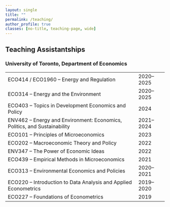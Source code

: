 ```yaml
---
layout: single
title: ""
permalink: /teaching/
author_profile: true
classes: [no-title, teaching-page, wide]
---
```


## Teaching Assistantships

### University of Toronto, Department of Economics

<style>
/* Hard reset: remove ALL inherited table styling just inside this wrapper */
.teaching-page .course-table-reset table,
.teaching-page .course-table-reset table * {
  all: unset !important;              /* blow away every inherited style */
}

/* Re-apply only the minimal layout so it behaves like a clean, borderless table */
.teaching-page .course-table-reset table {
  display: table !important;
  width: 100% !important;
  table-layout: fixed !important;     /* long titles wrap; year stays narrow */
  border-collapse: separate !important;
  border-spacing: 0 !important;
  background: transparent !important;
}
.teaching-page .course-table-reset tr { display: table-row !important; }
.teaching-page .course-table-reset td {
  display: table-cell !important;
  padding: 0.20rem 0 !important;
  vertical-align: baseline !important;
}
.teaching-page .course-table-reset td.title {
  font-weight: 400 !important;        /* no bold */
  overflow-wrap: anywhere !important;
  padding-right: 1rem !important;
}
.teaching-page .course-table-reset td.year {
  width: 1% !important;
  white-space: nowrap !important;
  text-align: right !important;       /* flush-right */
}

/* Small screens: let the year drop below neatly */
@media (max-width: 34em) {
  .teaching-page .course-table-reset tr { display: grid !important; grid-template-columns: 1fr !important; }
  .teaching-page .course-table-reset td.year { text-align: left !important; padding-top: 0.1rem !important; }
}
</style>

<div class="course-table-reset">
<table class="course-table">
  <tbody>
    <tr><td class="title">ECO414 / ECO1960 – Energy and Regulation</td><td class="year">2020–2025</td></tr>
    <tr><td class="title">ECO314 – Energy and the Environment</td><td class="year">2020–2025</td></tr>
    <tr><td class="title">ECO403 – Topics in Development Economics and Policy</td><td class="year">2024</td></tr>
    <tr><td class="title">ENV462 – Energy and Environment: Economics, Politics, and Sustainability</td><td class="year">2021–2024</td></tr>
    <tr><td class="title">ECO101 – Principles of Microeconomics</td><td class="year">2023</td></tr>
    <tr><td class="title">ECO202 – Macroeconomic Theory and Policy</td><td class="year">2022</td></tr>
    <tr><td class="title">ENV347 – The Power of Economic Ideas</td><td class="year">2022</td></tr>
    <tr><td class="title">ECO439 – Empirical Methods in Microeconomics</td><td class="year">2021</td></tr>
    <tr><td class="title">ECO313 – Environmental Economics and Policies</td><td class="year">2020–2021</td></tr>
    <tr><td class="title">ECO220 – Introduction to Data Analysis and Applied Econometrics</td><td class="year">2019–2020</td></tr>
    <tr><td class="title">ECO227 – Foundations of Econometrics</td><td class="year">2019</td></tr>
  </tbody>
</table>
</div>
